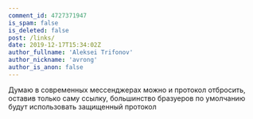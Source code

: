 ```yaml
---
comment_id: 4727371947
is_spam: false
is_deleted: false
post: /links/
date: 2019-12-17T15:34:02Z
author_fullname: 'Aleksei Trifonov'
author_nickname: 'avrong'
author_is_anon: false
---
```


<p>Думаю в современных мессенджерах можно и протокол отбросить, оставив только саму ссылку, большинство бразуеров по умолчанию будут использовать защищенный протокол</p>
